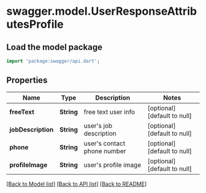 # swagger.model.UserResponseAttributesProfile

## Load the model package
```dart
import 'package:swagger/api.dart';
```

## Properties
Name | Type | Description | Notes
------------ | ------------- | ------------- | -------------
**freeText** | **String** | free text user info | [optional] [default to null]
**jobDescription** | **String** | user&#x27;s job description | [optional] [default to null]
**phone** | **String** | user&#x27;s contact phone number | [optional] [default to null]
**profileImage** | **String** | user&#x27;s profile image | [optional] [default to null]

[[Back to Model list]](../README.md#documentation-for-models) [[Back to API list]](../README.md#documentation-for-api-endpoints) [[Back to README]](../README.md)

